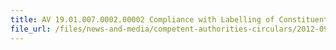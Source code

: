```yaml
---
title: AV 19.01.007.0002.00002 Compliance with Labelling of Constituents of Compound Ingredients 
file_url: /files/news-and-media/competent-authorities-circulars/2012-09-21-CA.pdf
---
```

